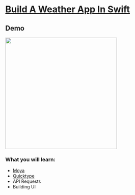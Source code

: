<h1><a href="https://www.youtube.com/watch?v=_dh0lTYz93A&list=PLgwcD-3WBz9n9l3HkdUaQBvrAOC8GR6xT" target="_blank">Build A Weather App In Swift</a></h1>

## Demo

<img src="https://user-images.githubusercontent.com/12258850/58100077-f36a5680-7baa-11e9-90a1-10fbb087510f.png" width="350">

### What you will learn:
- [Moya](https://github.com/Moya/Moya)
- [Quicktype](https://quicktype.io)
- API Requests
- Building UI

